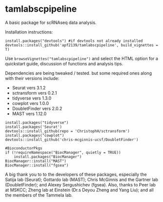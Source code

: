 # tamlabscpipeline
A basic package for scRNAseq data analysis.


Installation instructions:
```
install.packages("devtools") #if devtools not already installed
devtools::install_github('apf2139/tamlabscpipeline', build_vignettes = T)
```

Use `browseVignettes("tamlabscpipeline")` and select the HTML option for a quickstart guide, discussion of functions and analysis tips.

Dependencies are being tweaked / tested. but some required ones along with their versions include:

* Seurat vers 3.1.2
* sctransform vers 0.2.1
* tidyverse vers 1.3.0
* cowplot vers 1.0.0
* DoubletFinder vers 2.0.2
* MAST vers 1.12.0



```
install.packages("tidyverse")
install.packages('Seurat')
devtools::install_github(repo = 'ChristophH/sctransform')
install.packages("cowplot")
devtools::install_github('chris-mcginnis-ucsf/DoubletFinder')

#BioconductorPkgs
if (!requireNamespace("BiocManager", quietly = TRUE))
    install.packages("BiocManager")
BiocManager::install("MAST")
BiocManager::install("fgsea")
```


A big thank you to to the developers of these packages, especially the Satija lab (Seurat); Gottardo lab (MAST); Chris McGinnis and the Gartner lab (DoubletFinder); and Alexey Sergushichev (fgsea). Also, thanks to Peer lab at MSKCC; Zheng lab at Einstein (Dr.s Deyou Zheng and Yang Liu); and all the members of the Tammela lab.

